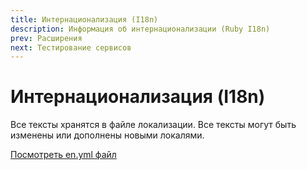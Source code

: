 ```yaml
---
title: Интернационализация (I18n)
description: Информация об интернационализации (Ruby I18n)
prev: Расширения
next: Тестирование сервисов
---
```


# Интернационализация (I18n)

Все тексты хранятся в файле локализации. Все тексты могут быть изменены или дополнены новыми локалями.

[Посмотреть en.yml файл](https://github.com/servactory/servactory/tree/main/config/locales/en.yml)
